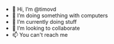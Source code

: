 - 👋 Hi, I’m @timovd
- 👀 I’m doing something with computers
- 🌱 I’m currently doing stuff
- 💞️ I’m looking to collaborate
- 📫 You can't reach me 

<!---
timovd/timovd is a ✨ special ✨ repository because its `README.md` (this file) appears on your GitHub profile.
You can click the Preview link to take a look at your changes.
--->
